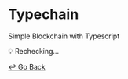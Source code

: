 # Typechain

Simple Blockchain with Typescript

:bulb: Rechecking...

[↩️ Go Back](https://github.com/lisy0123/Nomadcoders)

